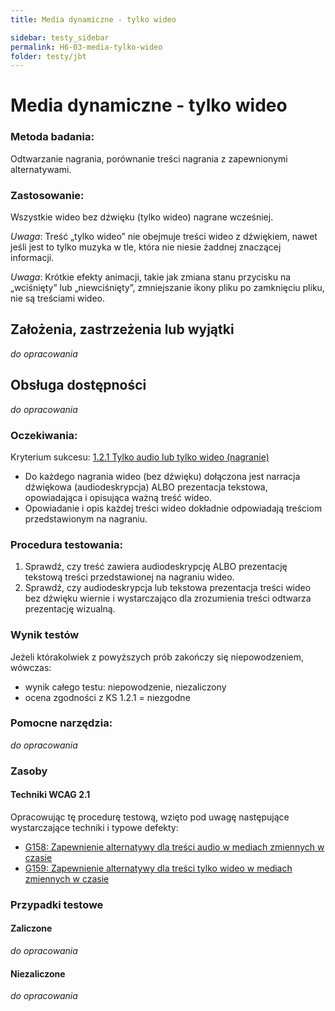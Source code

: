 ```yaml
---
title: Media dynamiczne - tylko wideo

sidebar: testy_sidebar
permalink: H6-03-media-tylko-wideo
folder: testy/jbt
---
```



# Media dynamiczne - tylko wideo

### Metoda badania:
Odtwarzanie nagrania, porównanie treści nagrania z zapewnionymi alternatywami.

### Zastosowanie:
Wszystkie wideo bez dźwięku (tylko wideo) nagrane wcześniej.

*Uwaga*: Treść „tylko wideo” nie obejmuje treści wideo z dźwiękiem, nawet jeśli jest to tylko muzyka w tle, która nie niesie żaddnej znaczącej informacji.

*Uwaga*: Krótkie efekty animacji, takie jak zmiana stanu przycisku na „wciśnięty” lub „niewciśnięty”, zmniejszanie ikony pliku po zamknięciu pliku, nie są treściami wideo.

## Założenia, zastrzeżenia lub wyjątki
_do opracowania_

## Obsługa dostępności
_do opracowania_

### Oczekiwania:
Kryterium sukcesu: [1.2.1 Tylko audio lub tylko wideo (nagranie)](https://wcag.lepszyweb.pl/#audio-only-and-video-only-prerecorded)
-	Do każdego nagrania wideo (bez dźwięku) dołączona jest narracja dźwiękowa (audiodeskrypcja) ALBO prezentacja tekstowa, opowiadająca i opisująca ważną treść wideo.
-	Opowiadanie i opis każdej treści wideo dokładnie odpowiadają treściom przedstawionym na nagraniu.

### Procedura testowania:
1.	Sprawdź, czy treść zawiera audiodeskrypcję ALBO prezentację tekstową treści przedstawionej na nagraniu wideo.
2.	Sprawdź, czy audiodeskrypcja lub tekstowa prezentacja treści wideo bez dźwięku wiernie i wystarczająco dla zrozumienia treści odtwarza prezentację wizualną.

### Wynik testów
Jeżeli którakolwiek z powyższych prób zakończy się niepowodzeniem, wówczas:
-  wynik całego testu: niepowodzenie, niezaliczony
-  ocena zgodności z KS 1.2.1 = niezgodne

### Pomocne narzędzia:
_do opracowania_

### Zasoby
#### Techniki WCAG 2.1
Opracowując tę procedurę testową, wzięto pod uwagę następujące wystarczające techniki i typowe defekty:
-   [G158: Zapewnienie alternatywy dla treści audio w mediach zmiennych w czasie](https://www.w3.org/TR/WCAG20-TECHS/G158.html)
-   [G159: Zapewnienie alternatywy dla treści tylko wideo w mediach zmiennych w czasie](https://www.w3.org/TR/WCAG20-TECHS/G159.html)

### Przypadki testowe

#### Zaliczone
_do opracowania_

#### Niezaliczone
_do opracowania_
